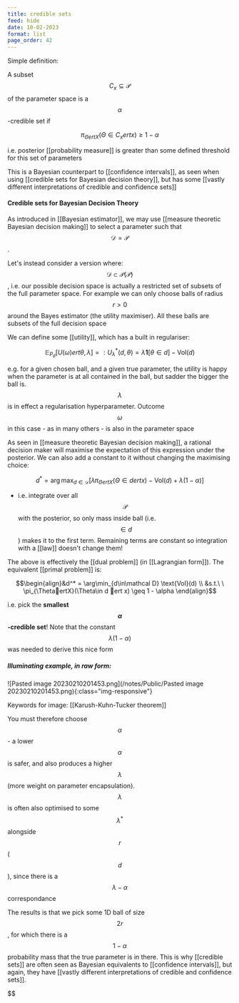 ```yaml
---
title: credible sets
feed: hide
date: 10-02-2023
format: list
page_order: 42
---
```



Simple definition:

A subset $$C_x\subseteq\mathcal P$$ of the parameter space is a $$\alpha$$-credible set if  

$$\pi_{\ThetaertX}(\Theta \in C_x ert x) \geq1-\alpha$$


i.e. posterior [[probability measure]] is greater than some defined threshold for this set of parameters

This is a Bayesian counterpart to [[confidence intervals]], as seen when using [[credible sets for Bayesian decision theory]], but has some [[vastly different interpretations of credible and confidence sets]]


#### Credible sets for Bayesian Decision Theory
As introduced in [[Bayesian estimator]], we may use [[measure theoretic Bayesian decision making]] to select a parameter such that $$\mathcal D = \mathcal P$$.

Let's instead consider a version where: $$\mathcal D \subset \mathcal P(\mathcal P)$$, i.e. our possible decision space is actually a restricted set of subsets of the full parameter space. For example we can only choose balls of radius $$r > 0$$ around the Bayes estimator (the utility maximiser). All these balls are subsets of the full decision space

We can define some [[utility]], which has a built in regulariser:

$$\mathbb E_{P_d}[U(\omega)ert\theta, \lambda]=: U^*_\lambda(d, \theta) = \lambda\boldsymbol{1}[\theta\in d] - \text{Vol}(d)$$


e.g. for a given chosen ball, and a given true parameter, the utility is happy when the parameter is at all contained in the ball, but sadder the bigger the ball is. $$\lambda$$ is in effect a regularisation hyperparameter. Outcome $$\omega$$ in this case - as in many others - is also in the parameter space

As seen in [[measure theoretic Bayesian decision making]], a rational decision maker will maximise the expectation of this expression under the posterior. We can also add a constant to it without changing the maximising choice:

$$d^* =  \arg\max_{d\in\mathcal D}\left[ \lambda \pi_{\ThetaertX}(\Theta\in d ert x) - \text{Vol}(d) + \lambda(1-\alpha)\right]$$


- i.e. integrate over all $$\mathcal P$$ with the posterior, so only mass inside ball (i.e. $$\in d$$) makes it to the first term. Remaining terms are constant so integration with a [[law]] doesn't change them!

The above is effectively the [[dual problem]] (in [[Lagrangian form]]). The equivalent [[primal problem]] is:

$$\begin{align}&d^* = \arg\min_{d\in\mathcal D} \text{Vol}(d) \\ &s.t.\ \ \pi_{\ThetaertX}(\Theta\in d ert x) \geq 1 - \alpha \end{align}$$


i.e. pick the **smallest $$\alpha$$-credible set**! Note that the constant $$\lambda(1-\alpha)$$ was needed to derive this nice form


##### Illuminating example, in raw form:

![Pasted image 20230210201453.png](/notes/Public/Pasted image 20230210201453.png){:class="img-responsive"}

Keywords for image: [[Karush-Kuhn-Tucker theorem]]

You must therefore choose $$\alpha$$ - a lower $$\alpha$$ is safer, and also produces a higher $$\lambda$$ (more weight on parameter encapsulation). $$\lambda$$ is often also optimised to some $$\lambda^*$$ alongside $$r$$ ($$d$$), since there is a $$\lambda-\alpha$$ correspondance

The results is that we pick some 1D ball of size $$2r$$, for which there is a $$1-\alpha$$ probability mass that the true parameter is in there. This is why [[credible sets]] are often seen as Bayesian equivalents to [[confidence intervals]], but again, they have [[vastly different interpretations of credible and confidence sets]]. 

$$